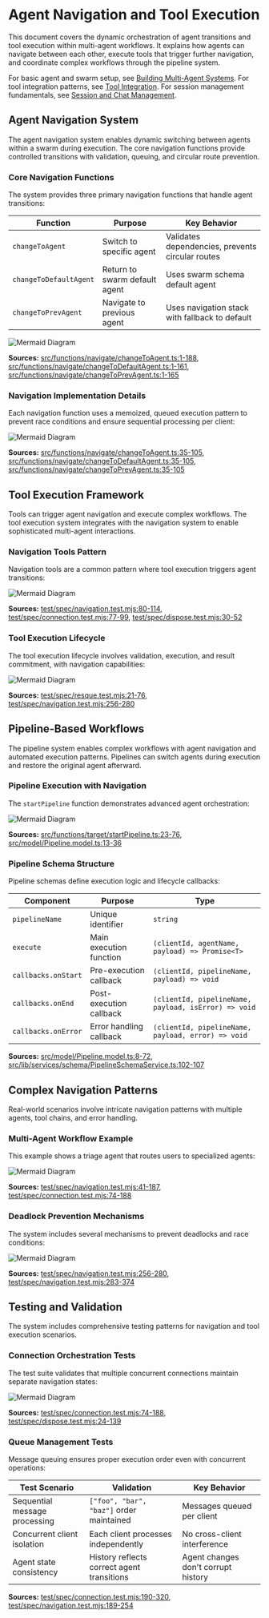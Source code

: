 # Agent Navigation and Tool Execution

This document covers the dynamic orchestration of agent transitions and tool execution within multi-agent workflows. It explains how agents can navigate between each other, execute tools that trigger further navigation, and coordinate complex workflows through the pipeline system.

For basic agent and swarm setup, see [Building Multi-Agent Systems](#5.1). For tool integration patterns, see [Tool Integration](#5.2). For session management fundamentals, see [Session and Chat Management](#2.3).

## Agent Navigation System

The agent navigation system enables dynamic switching between agents within a swarm during execution. The core navigation functions provide controlled transitions with validation, queuing, and circular route prevention.

### Core Navigation Functions

The system provides three primary navigation functions that handle agent transitions:

| Function | Purpose | Key Behavior |
|----------|---------|--------------|
| `changeToAgent` | Switch to specific agent | Validates dependencies, prevents circular routes |
| `changeToDefaultAgent` | Return to swarm default agent | Uses swarm schema default agent |
| `changeToPrevAgent` | Navigate to previous agent | Uses navigation stack with fallback to default |

![Mermaid Diagram](./diagrams\29_Agent_Navigation_and_Tool_Execution_0.svg)

**Sources:** [src/functions/navigate/changeToAgent.ts:1-188](), [src/functions/navigate/changeToDefaultAgent.ts:1-161](), [src/functions/navigate/changeToPrevAgent.ts:1-165]()

### Navigation Implementation Details

Each navigation function uses a memoized, queued execution pattern to prevent race conditions and ensure sequential processing per client:

![Mermaid Diagram](./diagrams\29_Agent_Navigation_and_Tool_Execution_1.svg)

**Sources:** [src/functions/navigate/changeToAgent.ts:35-105](), [src/functions/navigate/changeToDefaultAgent.ts:35-105](), [src/functions/navigate/changeToPrevAgent.ts:35-105]()

## Tool Execution Framework

Tools can trigger agent navigation and execute complex workflows. The tool execution system integrates with the navigation system to enable sophisticated multi-agent interactions.

### Navigation Tools Pattern

Navigation tools are a common pattern where tool execution triggers agent transitions:

![Mermaid Diagram](./diagrams\29_Agent_Navigation_and_Tool_Execution_2.svg)

**Sources:** [test/spec/navigation.test.mjs:80-114](), [test/spec/connection.test.mjs:77-99](), [test/spec/dispose.test.mjs:30-52]()

### Tool Execution Lifecycle

The tool execution lifecycle involves validation, execution, and result commitment, with navigation capabilities:

![Mermaid Diagram](./diagrams\29_Agent_Navigation_and_Tool_Execution_3.svg)

**Sources:** [test/spec/resque.test.mjs:21-76](), [test/spec/navigation.test.mjs:256-280]()

## Pipeline-Based Workflows

The pipeline system enables complex workflows with agent navigation and automated execution patterns. Pipelines can switch agents during execution and restore the original agent afterward.

### Pipeline Execution with Navigation

The `startPipeline` function demonstrates advanced agent orchestration:

![Mermaid Diagram](./diagrams\29_Agent_Navigation_and_Tool_Execution_4.svg)

**Sources:** [src/functions/target/startPipeline.ts:23-76](), [src/model/Pipeline.model.ts:13-36]()

### Pipeline Schema Structure

Pipeline schemas define execution logic and lifecycle callbacks:

| Component | Purpose | Type |
|-----------|---------|------|
| `pipelineName` | Unique identifier | `string` |
| `execute` | Main execution function | `(clientId, agentName, payload) => Promise<T>` |
| `callbacks.onStart` | Pre-execution callback | `(clientId, pipelineName, payload) => void` |
| `callbacks.onEnd` | Post-execution callback | `(clientId, pipelineName, payload, isError) => void` |
| `callbacks.onError` | Error handling callback | `(clientId, pipelineName, payload, error) => void` |

**Sources:** [src/model/Pipeline.model.ts:8-72](), [src/lib/services/schema/PipelineSchemaService.ts:102-107]()

## Complex Navigation Patterns

Real-world scenarios involve intricate navigation patterns with multiple agents, tool chains, and error handling.

### Multi-Agent Workflow Example

This example shows a triage agent that routes users to specialized agents:

![Mermaid Diagram](./diagrams\29_Agent_Navigation_and_Tool_Execution_5.svg)

**Sources:** [test/spec/navigation.test.mjs:41-187](), [test/spec/connection.test.mjs:74-188]()

### Deadlock Prevention Mechanisms

The system includes several mechanisms to prevent deadlocks and race conditions:

![Mermaid Diagram](./diagrams\29_Agent_Navigation_and_Tool_Execution_6.svg)

**Sources:** [test/spec/navigation.test.mjs:256-280](), [test/spec/navigation.test.mjs:283-374]()

## Testing and Validation

The system includes comprehensive testing patterns for navigation and tool execution scenarios.

### Connection Orchestration Tests

The test suite validates that multiple concurrent connections maintain separate navigation states:

![Mermaid Diagram](./diagrams\29_Agent_Navigation_and_Tool_Execution_7.svg)

**Sources:** [test/spec/connection.test.mjs:74-188](), [test/spec/dispose.test.mjs:24-139]()

### Queue Management Tests

Message queuing ensures proper execution order even with concurrent operations:

| Test Scenario | Validation | Key Behavior |
|---------------|------------|--------------|
| Sequential message processing | `["foo", "bar", "baz"]` order maintained | Messages queued per client |
| Concurrent client isolation | Each client processes independently | No cross-client interference |
| Agent state consistency | History reflects correct agent transitions | Agent changes don't corrupt history |

**Sources:** [test/spec/connection.test.mjs:190-320](), [test/spec/navigation.test.mjs:189-254]()